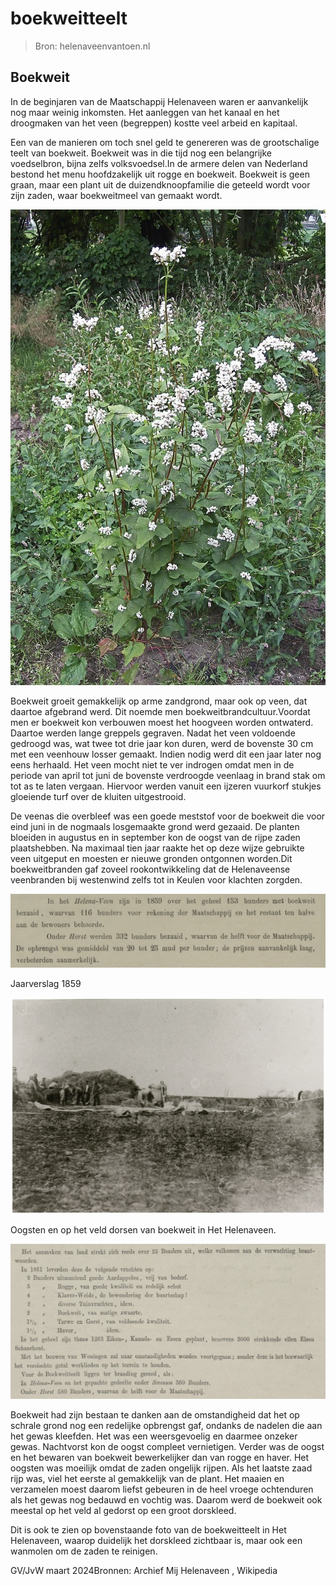 # boekweitteelt

> Bron: helenaveenvantoen.nl

## Boekweit

In de beginjaren van de Maatschappij Helenaveen waren er aanvankelijk nog maar weinig inkomsten. Het aanleggen van het kanaal en het droogmaken van het veen (begreppen) kostte veel arbeid en kapitaal.

Een van de manieren om toch snel geld te genereren was de grootschalige teelt van boekweit. Boekweit was in die tijd nog een belangrijke voedselbron, bijna zelfs volksvoedsel.In de armere delen van Nederland bestond het menu hoofdzakelijk uit rogge en boekweit. Boekweit is geen graan, maar een plant uit de duizendknoopfamilie die geteeld wordt voor zijn zaden, waar boekweitmeel van gemaakt wordt.

![](images/boekweitteelt/boekweit.jpg)

Boekweit groeit gemakkelijk op arme zandgrond, maar ook op veen, dat daartoe afgebrand werd. Dit noemde men boekweitbrandcultuur.Voordat men er boekweit kon verbouwen moest het hoogveen worden ontwaterd. Daartoe werden lange greppels gegraven. Nadat het veen voldoende gedroogd was, wat twee tot drie jaar kon duren, werd de bovenste 30 cm met een veenhouw losser gemaakt. Indien nodig werd dit een jaar later nog eens herhaald. Het veen mocht niet te ver indrogen omdat men in de periode van april tot juni de bovenste verdroogde veenlaag in brand stak om tot as te laten vergaan. Hiervoor werden vanuit een ijzeren vuurkorf stukjes gloeiende turf over de kluiten uitgestrooid.

De veenas die overbleef was een goede meststof voor de boekweit die voor eind juni in de nogmaals losgemaakte grond werd gezaaid. De planten bloeiden in augustus en in september kon de oogst van de rijpe zaden plaatshebben. Na maximaal tien jaar raakte het op deze wijze gebruikte veen uitgeput en moesten er nieuwe gronden ontgonnen worden.Dit boekweitbranden gaf zoveel rookontwikkeling dat de Helenaveense veenbranden bij westenwind zelfs tot in Keulen voor klachten zorgden.

![](images/boekweitteelt/Schermafbeelding_2024-03-24_om_09.38.18.png)

Jaarverslag 1859

![](images/boekweitteelt/dorsen_boekweit.jpg)

Oogsten en op het veld dorsen van boekweit in Het Helenaveen.

![](images/boekweitteelt/Schermafbeelding_2024-03-24_om_09.46.27.png)

Boekweit had zijn bestaan te danken aan de omstandigheid dat het op schrale grond nog een redelijke opbrengst gaf, ondanks de nadelen die aan het gewas kleefden. Het was een weersgevoelig en daarmee onzeker gewas. Nachtvorst kon de oogst compleet vernietigen. Verder was de oogst en het bewaren van boekweit bewerkelijker dan van rogge en haver. Het oogsten was moeilijk omdat de zaden ongelijk rijpen. Als het laatste zaad rijp was, viel het eerste al gemakkelijk van de plant. Het maaien en verzamelen moest daarom liefst gebeuren in de heel vroege ochtenduren als het gewas nog bedauwd en vochtig was. Daarom werd de boekweit ook meestal op het veld al gedorst op een groot dorskleed.

Dit is ook te zien op bovenstaande foto van de boekweitteelt in Het Helenaveen, waarop duidelijk het dorskleed zichtbaar is, maar ook een wanmolen om de zaden te reinigen.

GV/JvW maart 2024Bronnen: Archief Mij Helenaveen , Wikipedia
